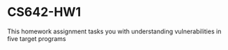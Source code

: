 CS642-HW1
=========

This homework assignment tasks you with understanding vulnerabilities in five target programs
